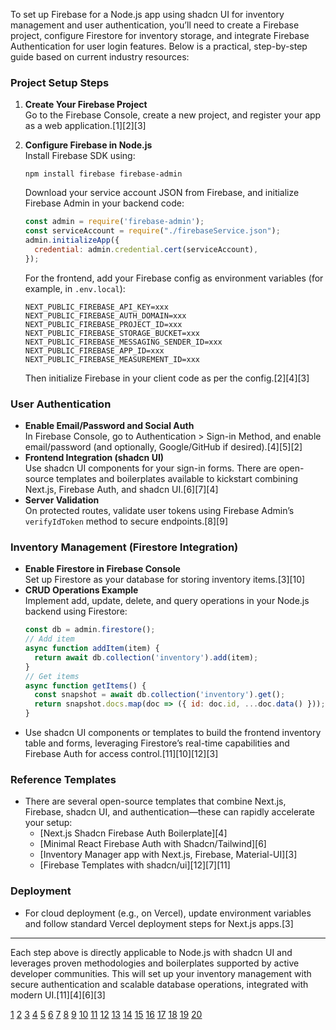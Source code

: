 To set up Firebase for a Node.js app using shadcn UI for inventory management and user authentication, you’ll need to create a Firebase project, configure Firestore for inventory storage, and integrate Firebase Authentication for user login features. Below is a practical, step-by-step guide based on current industry resources:

### Project Setup Steps

1. **Create Your Firebase Project**  
   Go to the Firebase Console, create a new project, and register your app as a web application.[1][2][3]

2. **Configure Firebase in Node.js**  
   Install Firebase SDK using:
   ```
   npm install firebase firebase-admin
   ```
   Download your service account JSON from Firebase, and initialize Firebase Admin in your backend code:
   ```js
   const admin = require('firebase-admin');
   const serviceAccount = require("./firebaseService.json");
   admin.initializeApp({
     credential: admin.credential.cert(serviceAccount),
   });
   ```
   For the frontend, add your Firebase config as environment variables (for example, in `.env.local`):
   ```
   NEXT_PUBLIC_FIREBASE_API_KEY=xxx
   NEXT_PUBLIC_FIREBASE_AUTH_DOMAIN=xxx
   NEXT_PUBLIC_FIREBASE_PROJECT_ID=xxx
   NEXT_PUBLIC_FIREBASE_STORAGE_BUCKET=xxx
   NEXT_PUBLIC_FIREBASE_MESSAGING_SENDER_ID=xxx
   NEXT_PUBLIC_FIREBASE_APP_ID=xxx
   NEXT_PUBLIC_FIREBASE_MEASUREMENT_ID=xxx
   ```
   Then initialize Firebase in your client code as per the config.[2][4][3]

### User Authentication

- **Enable Email/Password and Social Auth**  
  In Firebase Console, go to Authentication > Sign-in Method, and enable email/password (and optionally, Google/GitHub if desired).[4][5][2]
- **Frontend Integration (shadcn UI)**  
  Use shadcn UI components for your sign-in forms. There are open-source templates and boilerplates available to kickstart combining Next.js, Firebase Auth, and shadcn UI.[6][7][4]
- **Server Validation**  
  On protected routes, validate user tokens using Firebase Admin’s `verifyIdToken` method to secure endpoints.[8][9]

### Inventory Management (Firestore Integration)

- **Enable Firestore in Firebase Console**  
  Set up Firestore as your database for storing inventory items.[3][10]
- **CRUD Operations Example**  
  Implement add, update, delete, and query operations in your Node.js backend using Firestore:
   ```js
   const db = admin.firestore();
   // Add item
   async function addItem(item) {
     return await db.collection('inventory').add(item);
   }
   // Get items
   async function getItems() {
     const snapshot = await db.collection('inventory').get();
     return snapshot.docs.map(doc => ({ id: doc.id, ...doc.data() }));
   }
   ```
- Use shadcn UI components or templates to build the frontend inventory table and forms, leveraging Firestore’s real-time capabilities and Firebase Auth for access control.[11][10][12][3]

### Reference Templates

- There are several open-source templates that combine Next.js, Firebase, shadcn UI, and authentication—these can rapidly accelerate your setup:
  - [Next.js Shadcn Firebase Auth Boilerplate][4]
  - [Minimal React Firebase Auth with Shadcn/Tailwind][6]
  - [Inventory Manager app with Next.js, Firebase, Material-UI][3]
  - [Firebase Templates with shadcn/ui][12][7][11]

### Deployment

- For cloud deployment (e.g., on Vercel), update environment variables and follow standard Vercel deployment steps for Next.js apps.[3]

***

Each step above is directly applicable to Node.js with shadcn UI and leverages proven methodologies and boilerplates supported by active developer communities. This will set up your inventory management with secure authentication and scalable database operations, integrated with modern UI.[11][4][6][3]

[1](https://firebase.google.com/docs/web/setup)
[2](https://permify.co/post/firebase-authentication-nodejs/)
[3](https://github.com/FalakR/Inventory_Manager)
[4](https://github.com/ln-dev7/next-shadcn-firebase-auth-boilerplate)
[5](https://firebase.google.com/docs/auth/web/start)
[6](https://www.reddit.com/r/reactjs/comments/1k8arhf/i_built_a_minimal_react_firebase_authentication/)
[7](https://github.com/EthanL06/nextjs-shadcn-tailwind-framer-firebase-starter)
[8](https://stackoverflow.com/questions/59234481/how-to-handle-firebase-auth-from-mobile-app-and-node-api)
[9](https://itnext.io/how-to-use-firebase-auth-with-a-custom-node-backend-99a106376c8a)
[10](https://www.freecodecamp.org/news/nodejs-and-cloud-firestore-tutorial-build-a-home-inventory-system/)
[11](https://www.shadcn.io/template/category/firebase)
[12](https://makerkit.dev/docs/next-fire/ui/shadcn)
[13](https://www.aegissofttech.com/insights/setup-firebase-authentication-in-nodejs/)
[14](https://firebase.google.com/docs/web/alt-setup)
[15](https://www.youtube.com/watch?v=LCTJLrFeVPc)
[16](https://www.youtube.com/watch?v=m_077MN0p8M)
[17](https://www.youtube.com/watch?v=U0fJMmaKaMU)
[18](https://www.reddit.com/r/Firebase/comments/1k8aslz/react_firebase_authentication_template_with/)
[19](https://dzone.com/articles/building-a-food-inventory-management-app)
[20](https://stackoverflow.com/questions/61838962/firebase-authentication-with-react-and-node)